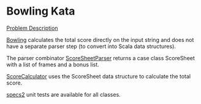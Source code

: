 Bowling Kata
============

[Problem Description](http://www.codingdojo.org/cgi-bin/wiki.pl?KataBowling)

[Bowling](src/main/scala/lachdrache/bowling/Bowling.scala) calculates the total score directly on the input string
and does not have a separate parser step (to convert into Scala data structures).

The parser combinator [ScoreSheetParser](src/main/scala/lachdrache/bowling/parser/ScoreSheetParser.scala) returns a
case class ScoreSheet with a list of frames and a bonus list.

[ScoreCalculator](src/main/scala/lachdrache/bowling/parser/ScoreCalculator.scala) uses the ScoreSheet data structure to
calculate the total score.

[specs2](http://etorreborre.github.com/specs2/) unit tests are available for all classes.
